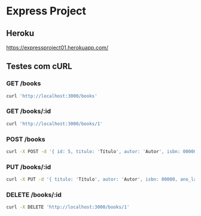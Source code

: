 # Express Project

## Heroku
https://expressproject01.herokuapp.com/

## Testes com cURL 

### GET /books
```bash
curl 'http://localhost:3000/books'
```

### GET /books/:id
```bash
curl 'http://localhost:3000/books/1'
```

### POST /books
```bash
curl -X POST -d '{ id: 5, titulo: 'Título', autor: 'Autor', isbn: 00000, ano_lancamento: 2001 }' 'http://localhost:3000/books'
```

### PUT /books/:id
```bash
curl -X PUT -d '{ titulo: 'Título', autor: 'Autor', isbn: 00000, ano_lancamento: 2001 }' 'http://localhost:3000/books/1'
```

### DELETE /books/:id
```bash
curl -X DELETE 'http://localhost:3000/books/1'
```
